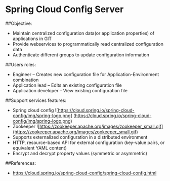 # Spring Cloud Config Server

##Objective:
 * Maintain centralized configuration data(or application properties) of applications in GIT
 * Provide webservices to programmatically read centralized configuration data
 * Authenticate different groups to update configuration information

##Users roles:
 * Engineer – Creates new configuration file for Application-Environment combination
 * Application lead – Edits an existing configuration file
 * Application developer – View existing configuration file

##Support services features:
 * Spring cloud config ![https://cloud.spring.io/spring-cloud-config/img/spring-logo.png] (https://cloud.spring.io/spring-cloud-config/img/spring-logo.png)
 * Zookeeper ![https://zookeeper.apache.org/images/zookeeper_small.gif](https://zookeeper.apache.org/images/zookeeper_small.gif)
 * Supports externalized configuration in a distributed environment
 * HTTP, resource-based API for external configuration (key-value pairs, or equivalent YAML content)
 * Encrypt and decrypt property values (symmetric or asymmetric)

##References:
 * https://cloud.spring.io/spring-cloud-config/spring-cloud-config.html

